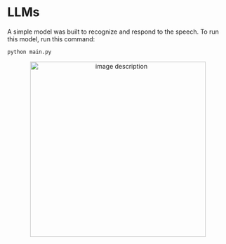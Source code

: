 # LLMs
A simple model was built to recognize and respond to the speech.
To run this model, run this command:
```bash
python main.py
```

<p align="center">
  <img src="https://github.com/user-attachments/assets/fecc10a3-0359-403c-b7b5-212288ea5df1" alt="image description" width="400">
</p>
